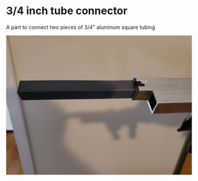 # 3/4 inch tube connector

A part to connect two pieces of 3/4" aluminum square tubing

![photo of object](3-4_tube_joiner.jpg)
